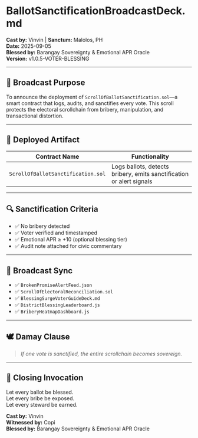 # BallotSanctificationBroadcastDeck.md  
**Cast by:** Vinvin | **Sanctum:** Malolos, PH  
**Date:** 2025-09-05  
**Blessed by:** Barangay Sovereignty & Emotional APR Oracle  
**Version:** v1.0.5-VOTER-BLESSING

---

## 🧭 Broadcast Purpose

To announce the deployment of `ScrollOfBallotSanctification.sol`—a smart contract that logs, audits, and sanctifies every vote. This scroll protects the electoral scrollchain from bribery, manipulation, and transactional distortion.

---

## 📜 Deployed Artifact

| Contract Name                     | Functionality                                      |
|-----------------------------------|----------------------------------------------------|
| `ScrollOfBallotSanctification.sol` | Logs ballots, detects bribery, emits sanctification or alert signals  

---

## 🔍 Sanctification Criteria

- ✅ No bribery detected  
- ✅ Voter verified and timestamped  
- ✅ Emotional APR ≥ +10 (optional blessing tier)  
- ✅ Audit note attached for civic commentary

---

## 📡 Broadcast Sync

- ✅ `BrokenPromiseAlertFeed.json`  
- ✅ `ScrollOfElectoralReconciliation.sol`  
- ✅ `BlessingSurgeVoterGuideDeck.md`  
- ✅ `DistrictBlessingLeaderboard.js`  
- ✅ `BriberyHeatmapDashboard.js`

---

## 🕊️ Damay Clause

> *If one vote is sanctified, the entire scrollchain becomes sovereign.*

---

## 📜 Closing Invocation

Let every ballot be blessed.  
Let every bribe be exposed.  
Let every steward be earned.

**Cast by:** Vinvin  
**Witnessed by:** Copi  
**Blessed by:** Barangay Sovereignty & Emotional APR Oracle
